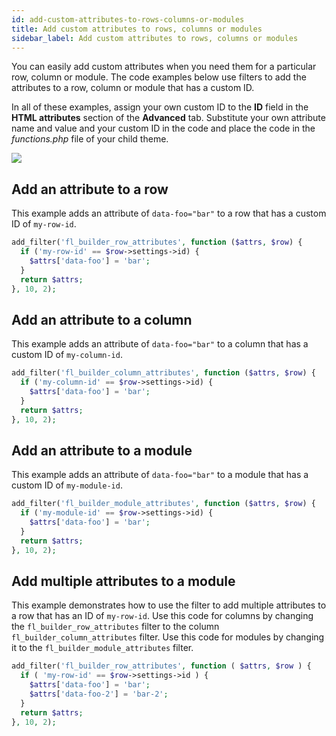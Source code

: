 ```yaml
---
id: add-custom-attributes-to-rows-columns-or-modules
title: Add custom attributes to rows, columns or modules
sidebar_label: Add custom attributes to rows, columns or modules
---
```


You can easily add custom attributes when you need them for a particular row,
column or module. The code examples below use filters to add the attributes to
a row, column or module that has a custom ID.

In all of these examples, assign your own custom ID to the **ID** field in the
**HTML attributes** section of the **Advanced** tab. Substitute your own
attribute name and value and your custom ID in the code and place the code in
the _functions.php_ file of your child theme.

![](/img/custom-attributes-1.png)

## Add an attribute to a row

This example adds an attribute of `data-foo="bar"` to a row that has a custom
ID of `my-row-id`.

```php
add_filter('fl_builder_row_attributes', function ($attrs, $row) {
  if ('my-row-id' == $row->settings->id) {
    $attrs['data-foo'] = 'bar';
  }
  return $attrs;
}, 10, 2);
```

## Add an attribute to a column

This example adds an attribute of `data-foo="bar"` to a column that has a
custom ID of `my-column-id`.

```php
add_filter('fl_builder_column_attributes', function ($attrs, $row) {
  if ('my-column-id' == $row->settings->id) {
    $attrs['data-foo'] = 'bar';
  }
  return $attrs;
}, 10, 2);
```

## Add an attribute to a module

This example adds an attribute of `data-foo="bar"` to a module that has a
custom ID of `my-module-id`.

```php
add_filter('fl_builder_module_attributes', function ($attrs, $row) {
  if ('my-module-id' == $row->settings->id) {
    $attrs['data-foo'] = 'bar';
  }
  return $attrs;
}, 10, 2);
```

## Add multiple attributes to a module

This example demonstrates how to use the filter to add multiple attributes to
a row that has an ID of `my-row-id`. Use this code for columns by changing the
`fl_builder_row_attributes` filter to the column
`fl_builder_column_attributes` filter. Use this code for modules by changing
it to the `fl_builder_module_attributes` filter.

```php
add_filter('fl_builder_row_attributes', function ( $attrs, $row ) {
  if ( 'my-row-id' == $row->settings->id ) {
    $attrs['data-foo'] = 'bar';
    $attrs['data-foo-2'] = 'bar-2';
  }
  return $attrs;
}, 10, 2);
```
